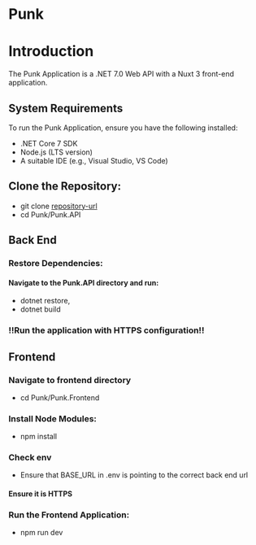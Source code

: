 # Punk



# Introduction
The Punk Application is a .NET 7.0 Web API with a Nuxt 3 front-end application.

## System Requirements
To run the Punk Application, ensure you have the following installed:

- .NET Core 7 SDK
- Node.js (LTS version)
- A suitable IDE (e.g., Visual Studio, VS Code)

## Clone the Repository:

- git clone [repository-url](https://github.com/Mlrobinson1993/Punk.git)
- cd Punk/Punk.API

## Back End

### Restore Dependencies:

#### Navigate to the Punk.API directory and run:

- dotnet restore,
- dotnet build

### !!Run the application with HTTPS configuration!!

## Frontend

### Navigate to frontend directory

- cd Punk/Punk.Frontend

### Install Node Modules:

- npm install

### Check env 

- Ensure that BASE_URL in .env is pointing to the correct back end url 

#### Ensure it is HTTPS

### Run the Frontend Application:

- npm run dev
